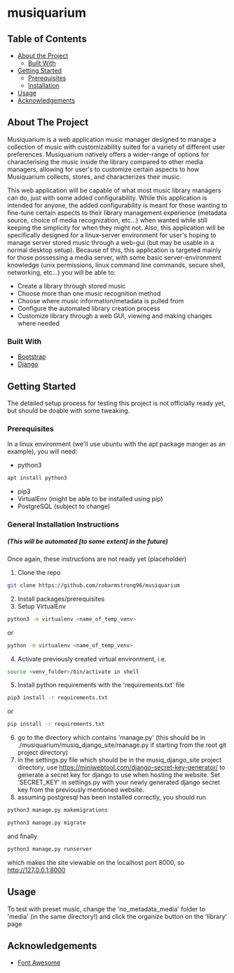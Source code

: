 # musiquarium

<!-- PROJECT LOGO -->
<!-- Not ready yet -->

<!-- TABLE OF CONTENTS -->
## Table of Contents

* [About the Project](#about-the-project)
  * [Built With](#built-with)
* [Getting Started](#getting-started)
  * [Prerequisites](#prerequisites)
  * [Installation](#general-installation-instructions)
* [Usage](#usage)
* [Acknowledgements](#acknowledgements)

<!-- ABOUT THE PROJECT -->
## About The Project

Musiquarium is a web application music manager designed to manage a collection of music with customizability suited for a variety of different user preferences. Musiquarium natively offers a wider-range of options for characterising the music inside the library compared to other media managers, allowing for user's to customize certain aspects to how Musiquarium  collects, stores, and characterizes their music.

This web application will be capable of what most music library managers can do, just with some added configurability. While this application is intended for anyone, the added configurability is meant for those wanting to fine-tune certain aspects to their library management experience (metadata source, choice of media recognization, etc...) when wanted while still keeping the simplicity for when they might not. Also, this application will be specifically designed for a linux-server environment for user's hoping to manage server stored music through a web-gui (but may be usable in a normal desktop setup). Because of this, this application is targeted mainly for those possessing a media server, with some basic server-environment knowledge (unix permissions, linux command line commands, secure shell, networking, etc...) you will be able to:
* Create a library through stored music
* Choose more than one music recognition method
* Choose where music information/metadata is pulled from
* Configure the automated library creation process
* Customize library through a web GUI, viewing and making changes where needed

### Built With
* [Bootstrap](https://getbootstrap.com)
* [Django](https://www.djangoproject.com/)

<!-- GETTING STARTED -->
## Getting Started

The detailed setup process for testing this project is not officially ready yet, but should be doable with some tweaking.

### Prerequisites

In a linux environment (we'll use ubuntu with the apt package manger as an example), you will need:
* python3
```sh
apt install python3
```
* pip3
* VirtualEnv (might be able to be installed using pip)
* PostgreSQL (subject to change)

### General Installation Instructions
##### (This will be automated [to some extent] in the future)

Once again, these instructions are not ready yet (placeholder)
1. Clone the repo
```sh
git clone https://github.com/robarmstrong96/musiquarium
```
2. Install packages/prerequisites
3. Setup VirtualEnv
```sh
python3 -m virtualenv <name_of_temp_venv>
```
or
```sh
python -m virtualenv <name_of_temp_venv>
```
4. Activate previously created virtual environment, i.e.
```sh
source <venv_folder>/bin/activate in shell
```
5. Install python requirements with the 'requirements.txt' file
```sh
pip3 install -r requirements.txt
```
or
```sh
pip install -r requirements.txt
```
6. go to the directory which contains 'manage.py' (this should be in ./musiquarium/musiq_django_site/manage.py if starting from the root git project directory)
7. in the settings.py file which should be in the musiq_django_site project directory, use https://miniwebtool.com/django-secret-key-generator/ to generate a secret key for django to use when hosting the website. Set 'SECRET_KEY' in settings.py with your newly generated django secret key from the previously mentioned website.
8. assuming postgresql has been installed correctly, you should run
```sh
python3 manage.py makemigrations
```
```sh
python3 manage.py migrate
```
and finally
```sh
python3 manage.py runserver
```
which makes the site viewable on the localhost port 8000, so http://127.0.0.1:8000

<!-- USAGE EXAMPLES -->
## Usage

To test with preset music, change the 'no_metadata_media' folder to 'media' (in the same directory!) and click the organize button on the 'library' page

<!-- ACKNOWLEDGEMENTS -->
## Acknowledgements
* [Font Awesome](https://fontawesome.com)
